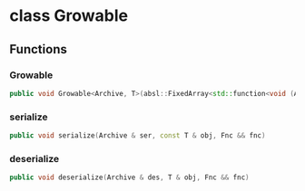 # class Growable


## Functions

### Growable

```cpp
public void Growable<Archive, T>(absl::FixedArray<std::function<void (Archive &, T &)> > serializers)
```


### serialize

```cpp
public void serialize(Archive & ser, const T & obj, Fnc && fnc)
```


### deserialize

```cpp
public void deserialize(Archive & des, T & obj, Fnc && fnc)
```




